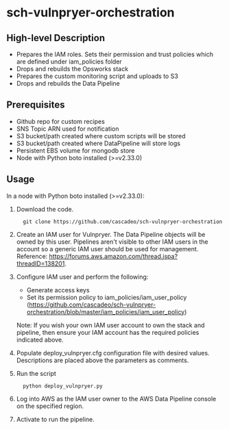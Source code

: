 sch-vulnpryer-orchestration
===========================


High-level Description
----------------------
  - Prepares the IAM roles. Sets their permission and trust policies which are defined under iam_policies folder
  - Drops and rebuilds the Opsworks stack
  - Prepares the custom monitoring script and uploads to S3
  - Drops and rebuilds the Data Pipeline

Prerequisites
--------------
  - Github repo for custom recipes
  - SNS Topic ARN used for notification
  - S3 bucket/path created where custom scripts will be stored
  - S3 bucket/path created where DataPipeline will store logs
  - Persistent EBS volume for mongodb store 
  - Node with Python boto installed (>=v2.33.0)

Usage
-----
In a node with Python boto installed (>=v2.33.0):

1. Download the code.

         git clone https://github.com/cascadeo/sch-vulnpryer-orchestration

2. Create an IAM user for Vulnpryer. The Data Pipeline objects will be owned by this user. Pipelines aren't visible to other IAM users in the account so a generic IAM user should be used for management. Reference:  https://forums.aws.amazon.com/thread.jspa?threadID=138201.

3. Configure IAM user and perform the following:
	- Generate access keys
	- Set its permission policy to iam_policies/iam_user_policy (https://github.com/cascadeo/sch-vulnpryer-orchestration/blob/master/iam_policies/iam_user_policy)

	Note: If you wish your own IAM user account to own the stack and pipeline, then ensure your IAM account has the required policies indicated above. 

4. Populate deploy_vulnpryer.cfg configuration file with desired values. Descriptions are placed above the parameters as comments.

5. Run the script

         python deploy_vulnpryer.py

6. Log into AWS as the IAM user owner to the AWS Data Pipeline console on the specified region.

7. Activate to run the pipeline.

